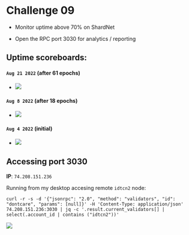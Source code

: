 # Challenge 09

- Monitor uptime above 70% on ShardNet

- Open the RPC port 3030 for analytics / reporting

## Uptime scoreboards:

#### `Aug 21 2022` (after 61 epochs)
- ![](./Selecci%C3%B3n_090.png)

#### `Aug 8 2022` (after 18 epochs)
- ![](./08-10-Selecci%C3%B3n_085.png)

#### `Aug 4 2022` (initial)
- ![](./ShardNetUptimeScoreboard–OpenShardsAlliance-MozillaFirefox_001.png)

## Accessing port 3030

**IP**: `74.208.151.236`

Running from my desktop accesing remote `idtcn2` node:
~~~
curl -r -s -d '{"jsonrpc": "2.0", "method": "validators", "id": "dontcare", "params": [null]}' -H 'Content-Type: application/json' 74.208.151.236:3030 | jq -c '.result.current_validators[] | select(.account_id | contains ("idtcn2"))'
~~~

![](./Selecci%C3%B3n_088.png)
